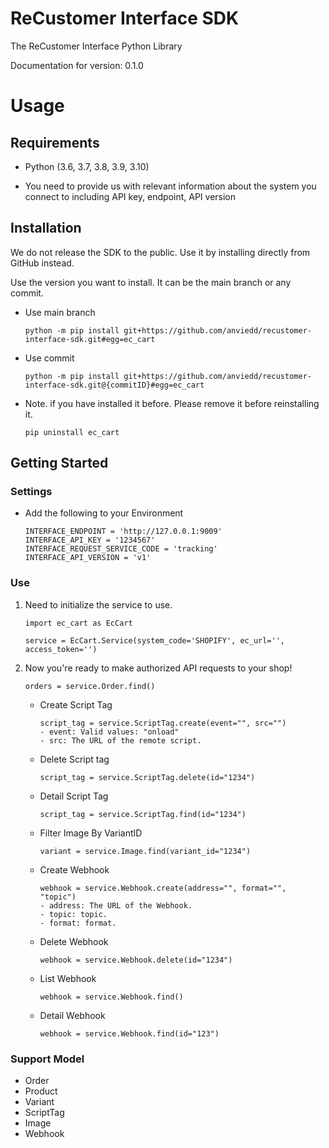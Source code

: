 # ReCustomer Interface SDK

The ReCustomer Interface Python Library

Documentation for version: 0.1.0

# Usage

## Requirements

* Python (3.6, 3.7, 3.8, 3.9, 3.10)

- You need to provide us with relevant information about the system you connect to including API key, endpoint, API
  version

## Installation

We do not release the SDK to the public. Use it by installing directly from GitHub instead.

Use the version you want to install. It can be the main branch or any commit.

* Use main branch
    ```shell
    python -m pip install git+https://github.com/anviedd/recustomer-interface-sdk.git#egg=ec_cart
    ```

* Use commit
    ```shell
    python -m pip install git+https://github.com/anviedd/recustomer-interface-sdk.git@{commitID}#egg=ec_cart
    ```
  
* Note. if you have installed it before. Please remove it before reinstalling it.
    ```shell
    pip uninstall ec_cart
    ```

## Getting Started

### Settings

- Add the following to your Environment

    ```shell
    INTERFACE_ENDPOINT = 'http://127.0.0.1:9009'
    INTERFACE_API_KEY = '1234567'
    INTERFACE_REQUEST_SERVICE_CODE = 'tracking'
    INTERFACE_API_VERSION = 'v1'
    ```

### Use

1. Need to initialize the service to use.

    ```shell
    import ec_cart as EcCart
    
    service = EcCart.Service(system_code='SHOPIFY', ec_url='', access_token='')
    ```

2. Now you're ready to make authorized API requests to your shop!

    ```shell
    orders = service.Order.find()
    ```
   * Create Script Tag
        ```shell
        script_tag = service.ScriptTag.create(event="", src="")
        - event: Valid values: "onload"
        - src: The URL of the remote script.
        ```
   * Delete Script tag
        ```shell
        script_tag = service.ScriptTag.delete(id="1234")
        ```
   * Detail Script Tag
        ```shell
        script_tag = service.ScriptTag.find(id="1234")
        ```
   * Filter Image By VariantID
        ```shell
        variant = service.Image.find(variant_id="1234")
        ```
   * Create Webhook
        ```shell
        webhook = service.Webhook.create(address="", format="", "topic")
        - address: The URL of the Webhook.
        - topic: topic.
        - format: format.
        ```
   * Delete Webhook
        ```shell
        webhook = service.Webhook.delete(id="1234")
        ```
   
   * List Webhook
        ```shell
        webhook = service.Webhook.find()
        ```
   * Detail Webhook
        ```shell
        webhook = service.Webhook.find(id="123")
        ```

### Support Model

* Order
* Product
* Variant
* ScriptTag
* Image
* Webhook